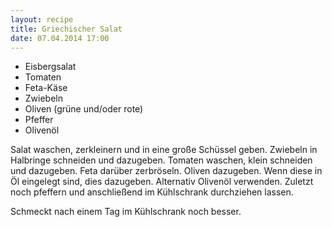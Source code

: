 ```yaml
---
layout: recipe
title: Griechischer Salat
date: 07.04.2014 17:00
---
```


* Eisbergsalat
* Tomaten
* Feta-Käse
* Zwiebeln
* Oliven (grüne und/oder rote)
* Pfeffer
* Olivenöl

Salat waschen, zerkleinern und in eine große Schüssel geben. Zwiebeln in
Halbringe schneiden und dazugeben. Tomaten waschen, klein schneiden und
dazugeben. Feta darüber zerbröseln. Oliven dazugeben. Wenn diese in Öl
eingelegt sind, dies dazugeben. Alternativ Olivenöl verwenden. Zuletzt noch
pfeffern und anschließend im Kühlschrank durchziehen lassen.

Schmeckt nach einem Tag im Kühlschrank noch besser.
